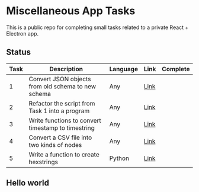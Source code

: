 # Miscellaneous App Tasks
This is a public repo for completing small tasks related to a private React + Electron app.

## Status 

|Task|Description|Language|Link|Complete|
|----|-----------|--------|----|--------|
|1|Convert JSON objects from old schema to new schema|Any|[Link](task01/README.md)||
|2|Refactor the script from Task 1 into a program|Any|[Link](task02/README.md)|| 
|3|Write functions to convert timestamp to timestring|Any|[Link](task03/README.md)||
|4|Convert a CSV file into two kinds of nodes|Any|[Link](task04/README.md)||
|5|Write a function to create hexstrings|Python|[Link](task05/README.md)||


## Hello world
